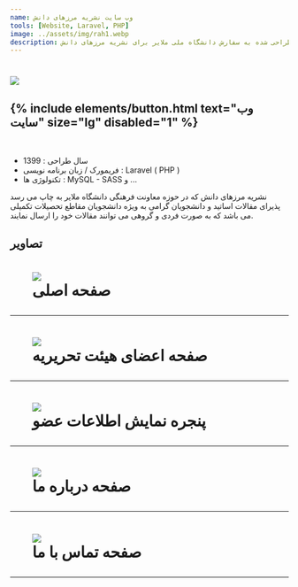 ```yaml
---
name: وب سایت نشریه مرزهای دانش
tools: [Website, Laravel, PHP]
image: ../assets/img/rah1.webp
description: وب سایت طراحی شده به سفارش دانشگاه ملی ملایر برای نشریه مرزهای دانش
---
```


<h1 class="center">
<img src="../assets/img/rah1.webp"/>
</h1>

<h2 class="center">
{% include elements/button.html text="وب سایت" size="lg" disabled="1" %}
</h2>

<br>

<ul>
    <li>
        <span class="colored">سال طراحی : </span>1399
    </li>
    <li>
        <span class="colored">فریمورک / زبان برنامه نویسی : </span>Laravel ( PHP )
    </li>
    <li>
        <span class="colored">تکنولوژی ها : </span> MySQL - SASS و ...
    </li>
</ul>

نشریه مرزهای دانش که در حوزه معاونت فرهنگی دانشگاه ملایر به چاپ می رسد پذیرای مقالات اساتید و دانشجویان گرامی به ویژه دانشجویان مقاطع تحصیلات تکمیلی می باشد که به صورت فردی و گروهی می توانند مقالات خود را ارسال نمایند.

## تصاویر

<h1 class="center">
<figure>
<img src="../assets/img/rah2.webp"/>
<figcaption>صفحه اصلی</figcaption>
</figure>
</h1>

<hr>

<h1 class="center">
<figure>
<img src="../assets/img/rah3.webp"/>
<figcaption>صفحه اعضای هیئت تحریریه</figcaption>
</figure>
</h1>

<hr>

<h1 class="center">
<figure>
<img src="../assets/img/rah4.webp"/>
<figcaption>پنجره نمایش اطلاعات عضو</figcaption>
</figure>
</h1>

<hr>

<h1 class="center">
<figure>
<img src="../assets/img/rah5.webp"/>
<figcaption>صفحه درباره ما</figcaption>
</figure>
</h1>

<hr>

<h1 class="center">
<figure>
<img src="../assets/img/rah6.webp"/>
<figcaption>صفحه تماس با ما</figcaption>
</figure>
</h1>

<hr>

